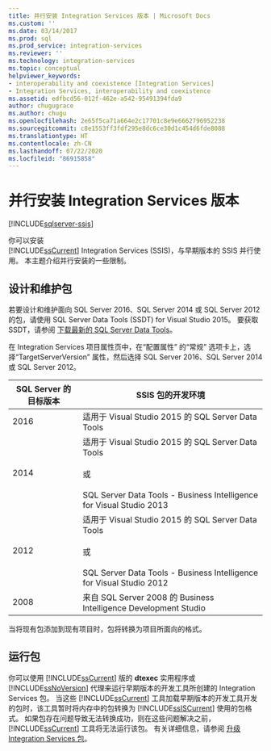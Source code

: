 ```yaml
---
title: 并行安装 Integration Services 版本 | Microsoft Docs
ms.custom: ''
ms.date: 03/14/2017
ms.prod: sql
ms.prod_service: integration-services
ms.reviewer: ''
ms.technology: integration-services
ms.topic: conceptual
helpviewer_keywords:
- interoperability and coexistence [Integration Services]
- Integration Services, interoperability and coexistence
ms.assetid: edfbcd56-012f-462e-a542-95491394fda9
author: chugugrace
ms.author: chugu
ms.openlocfilehash: 2e65f5ca71a664e2c17701c8e9e6662796952238
ms.sourcegitcommit: c8e1553ff3fdf295e8dc6ce30d1c454d6fde8088
ms.translationtype: HT
ms.contentlocale: zh-CN
ms.lasthandoff: 07/22/2020
ms.locfileid: "86915858"
---
```

# <a name="installing-integration-services-versions-side-by-side"></a>并行安装 Integration Services 版本

[!INCLUDE[sqlserver-ssis](../../includes/applies-to-version/sqlserver-ssis.md)]


  你可以安装   
      [!INCLUDE[ssCurrent](../../includes/sscurrent-md.md)] Integration Services (SSIS)，与早期版本的 SSIS 并行使用。 本主题介绍并行安装的一些限制。  
  
## <a name="designing-and-maintaining-packages"></a>设计和维护包  
 若要设计和维护面向 SQL Server 2016、SQL Server 2014 或 SQL Server 2012 的包，请使用 SQL Server Data Tools (SSDT) for Visual Studio 2015。 要获取 SSDT，请参阅 [下载最新的 SQL Server Data Tools](../../ssdt/download-sql-server-data-tools-ssdt.md)。  
  
 在 Integration Services 项目属性页中，在“配置属性”  的“常规”  选项卡上，选择“TargetServerVersion”  属性，然后选择 SQL Server 2016、SQL Server 2014 或 SQL Server 2012。  
  
|SQL Server 的目标版本|SSIS 包的开发环境|  
|----------------------------------|-----------------------------------------------|  
|2016|适用于 Visual Studio 2015 的 SQL Server Data Tools|  
|2014|适用于 Visual Studio 2015 的 SQL Server Data Tools<br /><br /> 或<br /><br /> SQL Server Data Tools - Business Intelligence for Visual Studio 2013|  
|2012|适用于 Visual Studio 2015 的 SQL Server Data Tools<br /><br /> 或<br /><br /> SQL Server Data Tools - Business Intelligence for Visual Studio 2012|  
|2008|来自 SQL Server 2008 的 Business Intelligence Development Studio|  
  
 当将现有包添加到现有项目时，包将转换为项目所面向的格式。  
  
## <a name="running-packages"></a>运行包  
 你可以使用 [!INCLUDE[ssCurrent](../../includes/sscurrent-md.md)] 版的 **dtexec** 实用程序或 [!INCLUDE[ssNoVersion](../../includes/ssnoversion-md.md)] 代理来运行早期版本的开发工具所创建的 Integration Services 包。 当这些 [!INCLUDE[ssCurrent](../../includes/sscurrent-md.md)] 工具加载早期版本的开发工具开发的包时，该工具暂时将内存中的包转换为 [!INCLUDE[ssISCurrent](../../includes/ssiscurrent-md.md)] 使用的包格式。 如果包存在问题导致无法转换成功，则在这些问题解决之前， [!INCLUDE[ssCurrent](../../includes/sscurrent-md.md)] 工具将无法运行该包。 有关详细信息，请参阅 [升级 Integration Services 包](../../integration-services/install-windows/upgrade-integration-services-packages.md)。  
  
  
